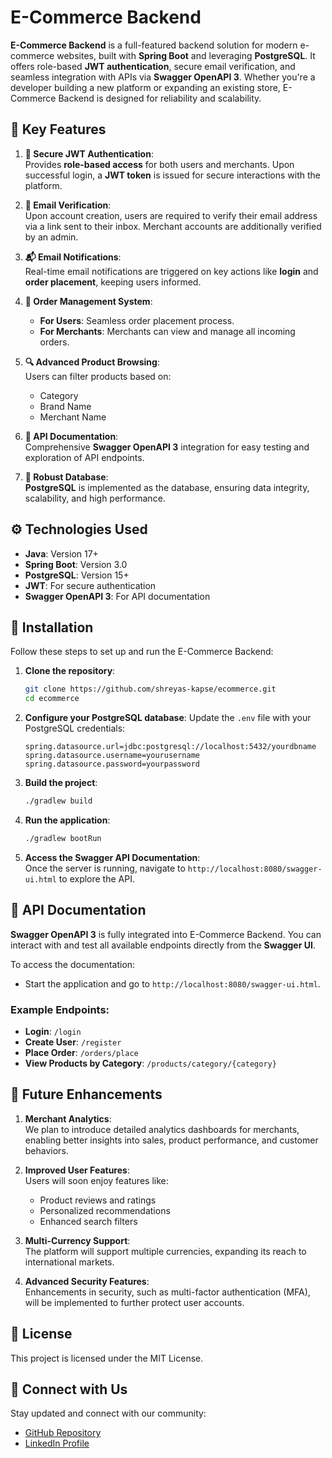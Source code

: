 
# E-Commerce Backend

**E-Commerce Backend** is a full-featured backend solution for modern e-commerce websites, built with **Spring Boot** and leveraging **PostgreSQL**. It offers role-based **JWT authentication**, secure email verification, and seamless integration with APIs via **Swagger OpenAPI 3**. Whether you're a developer building a new platform or expanding an existing store, E-Commerce Backend is designed for reliability and scalability.

## 🌟 Key Features

1. **🔐 Secure JWT Authentication**:  
   Provides **role-based access** for both users and merchants. Upon successful login, a **JWT token** is issued for secure interactions with the platform.

2. **📧 Email Verification**:  
   Upon account creation, users are required to verify their email address via a link sent to their inbox. Merchant accounts are additionally verified by an admin.

3. **📬 Email Notifications**:  
   Real-time email notifications are triggered on key actions like **login** and **order placement**, keeping users informed.

4. **🛒 Order Management System**:  
   - **For Users**: Seamless order placement process.  
   - **For Merchants**: Merchants can view and manage all incoming orders.

5. **🔍 Advanced Product Browsing**:  
   Users can filter products based on:
   - Category
   - Brand Name
   - Merchant Name

6. **📜 API Documentation**:  
   Comprehensive **Swagger OpenAPI 3** integration for easy testing and exploration of API endpoints.

7. **💾 Robust Database**:  
   **PostgreSQL** is implemented as the database, ensuring data integrity, scalability, and high performance.

## ⚙️ Technologies Used

- **Java**: Version 17+  
- **Spring Boot**: Version 3.0  
- **PostgreSQL**: Version 15+  
- **JWT**: For secure authentication  
- **Swagger OpenAPI 3**: For API documentation  

## 🚀 Installation

Follow these steps to set up and run the E-Commerce Backend:

1. **Clone the repository**:
   ```bash
   git clone https://github.com/shreyas-kapse/ecommerce.git
   cd ecommerce
   ```

2. **Configure your PostgreSQL database**:
   Update the `.env` file with your PostgreSQL credentials:
   ```properties
   spring.datasource.url=jdbc:postgresql://localhost:5432/yourdbname
   spring.datasource.username=yourusername
   spring.datasource.password=yourpassword
   ```

3. **Build the project**:
   ```bash
   ./gradlew build
   ```

4. **Run the application**:
   ```bash
   ./gradlew bootRun
   ```

5. **Access the Swagger API Documentation**:  
   Once the server is running, navigate to `http://localhost:8080/swagger-ui.html` to explore the API.

## 📜 API Documentation

**Swagger OpenAPI 3** is fully integrated into E-Commerce Backend. You can interact with and test all available endpoints directly from the **Swagger UI**.

To access the documentation:
- Start the application and go to `http://localhost:8080/swagger-ui.html`.

### Example Endpoints:

- **Login**: `/login`
- **Create User**: `/register`
- **Place Order**: `/orders/place`
- **View Products by Category**: `/products/category/{category}`

## 🔮 Future Enhancements

1. **Merchant Analytics**:  
   We plan to introduce detailed analytics dashboards for merchants, enabling better insights into sales, product performance, and customer behaviors.

2. **Improved User Features**:  
   Users will soon enjoy features like:
   - Product reviews and ratings
   - Personalized recommendations
   - Enhanced search filters

3. **Multi-Currency Support**:  
   The platform will support multiple currencies, expanding its reach to international markets.

4. **Advanced Security Features**:  
   Enhancements in security, such as multi-factor authentication (MFA), will be implemented to further protect user accounts.

## 📜 License

This project is licensed under the MIT License.

## 🔗 Connect with Us

Stay updated and connect with our community:

- [GitHub Repository](https://github.com/shreyas-kapse/ecommerce)
- [LinkedIn Profile](https://www.linkedin.com/in/skapse/) 

